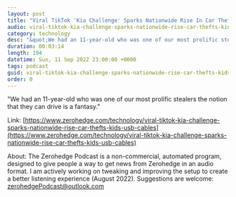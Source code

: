 ```yaml
---
layout: post
title: "Viral TikTok 'Kia Challenge' Sparks Nationwide Rise In Car Thefts By USB-Wielding Kids "
audio: viral-tiktok-kia-challenge-sparks-nationwide-rise-car-thefts-kids-usb-cables-0
category: technology
desc: "&quot;We had an 11-year-old who was one of our most prolific stealers  the notion that they can drive is a fantasy.&quot; "
duration: 00:03:14
length: 194
datetime: Sun, 11 Sep 2022 23:00:00 +0000
tags: podcast
guid: viral-tiktok-kia-challenge-sparks-nationwide-rise-car-thefts-kids-usb-cables-0
order: 0
---
```

&quot;We had an 11-year-old who was one of our most prolific stealers  the notion that they can drive is a fantasy.&quot; 

Link: [https://www.zerohedge.com/technology/viral-tiktok-kia-challenge-sparks-nationwide-rise-car-thefts-kids-usb-cables](https://www.zerohedge.com/technology/viral-tiktok-kia-challenge-sparks-nationwide-rise-car-thefts-kids-usb-cables)

About: The Zerohedge Podcast is a non-commercial, automated program, designed to give people a way to get news from Zerohedge in an audio format.  I am actively working on tweaking and improving the setup to create a better listening experience (August 2022).  Suggestions are welcome: [zerohedgePodcast@outlook.com](mailto:zerohedgePodcast@outlook.com)